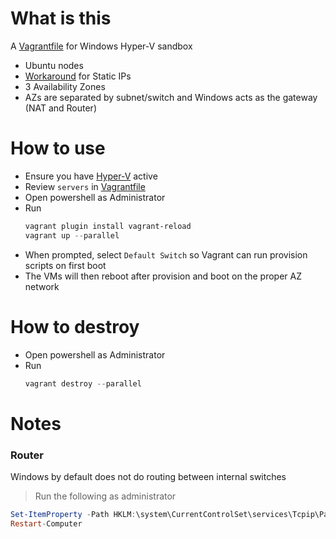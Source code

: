 
# What is this

A [Vagrantfile](https://www.vagrantup.com/) for Windows Hyper-V sandbox

- Ubuntu nodes
- [Workaround](https://www.vagrantup.com/docs/v2.2.19/providers/hyperv/limitations) for Static IPs
- 3 Availability Zones
- AZs are separated by subnet/switch and Windows acts as the gateway (NAT and Router)

# How to use

- Ensure you have [Hyper-V](https://www.vagrantup.com/docs/v2.2.19/providers/hyperv) active
- Review `servers` in [Vagrantfile](./Vagrantfile)
- Open powershell as Administrator
- Run
  ```powershell
  vagrant plugin install vagrant-reload
  vagrant up --parallel
  ```
- When prompted, select `Default Switch` so Vagrant can run provision scripts on first boot
- The VMs will then reboot after provision and boot on the proper AZ network

# How to destroy
- Open powershell as Administrator
- Run
  ```powershell
  vagrant destroy --parallel
  ```

# Notes

### Router

Windows by default does not do routing between internal switches

> Run the following as administrator

```powershell
Set-ItemProperty -Path HKLM:\system\CurrentControlSet\services\Tcpip\Parameters -Name IpEnableRouter -Value 1
Restart-Computer
```
